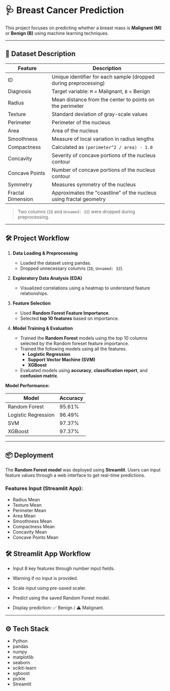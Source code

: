 # 🩺 Breast Cancer Prediction

This project focuses on predicting whether a breast mass is **Malignant (M)** or **Benign (B)** using machine learning techniques.

---

## 📖 Dataset Description

| Feature | Description |
|---------|-------------|
| ID | Unique identifier for each sample (dropped during preprocessing) |
| Diagnosis | Target variable: `M` = Malignant, `B` = Benign |
| Radius | Mean distance from the center to points on the perimeter |
| Texture | Standard deviation of gray-scale values |
| Perimeter | Perimeter of the nucleus |
| Area | Area of the nucleus |
| Smoothness | Measure of local variation in radius lengths |
| Compactness | Calculated as `(perimeter^2 / area) - 1.0` |
| Concavity | Severity of concave portions of the nucleus contour |
| Concave Points | Number of concave portions of the nucleus contour |
| Symmetry | Measures symmetry of the nucleus |
| Fractal Dimension | Approximates the "coastline" of the nucleus using fractal geometry |

> Two columns (`ID` and `Unnamed: 32`) were dropped during preprocessing.

---

## 🛠️ Project Workflow

1. **Data Loading & Preprocessing**
   - Loaded the dataset using pandas.
   - Dropped unnecessary columns (`ID`, `Unnamed: 32`).

2. **Exploratory Data Analysis (EDA)**
   - Visualized correlations using a heatmap to understand feature relationships.

3. **Feature Selection**
   - Used **Random Forest Feature Importance**.
   - Selected **top 10 features** based on importance.

4. **Model Training & Evaluation**
   - Trained the **Random Forest** models using the top 10 columns selected by the Random foreset feature importance.
   - Trained the following models using all the features.
     - **Logistic Regression**
     - **Support Vector Machine (SVM)**
     - **XGBoost**
   - Evaluated models using **accuracy**, **classification report**, and **confusion matrix**.

**Model Performance:**

| Model | Accuracy |
|-------|---------|
| Random Forest | 95.61% |
| Logistic Regression | 96.49% |
| SVM | 97.37% |
| XGBoost | 97.37% |

---

## 📦 Deployment

The **Random Forest model** was deployed using **Streamlit**. Users can input feature values through a web interface to get real-time predictions.

### Features Input (Streamlit App):
- Radius Mean
- Texture Mean
- Perimeter Mean
- Area Mean
- Smoothness Mean
- Compactness Mean
- Concavity Mean
- Concave Points Mean

## 🛠️ Streamlit App Workflow

- Input 8 key features through number input fields.

- Warning if no input is provided.

- Scale input using pre-saved scaler.

- Predict using the saved Random Forest model.

- Display prediction: ✅ Benign / ⚠️ Malignant.

---

## ⚙️ Tech Stack

- Python 
- pandas
- numpy
- matplotlib
- seaborn
- scikit-learn
- xgboost
- pickle
- Streamlit




